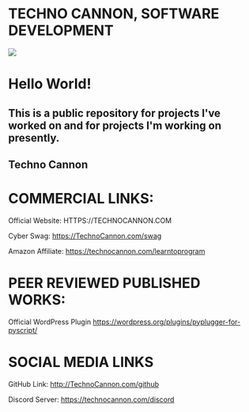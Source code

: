 # TECHNO CANNON, SOFTWARE DEVELOPMENT

<a href="https://technocannon.com/freelance" target="_blank"><img src="https://github.com/TechnoCannon1337/Projects/blob/master/imagefiles/TechnoCannonBusinessCard.png"></a>

# Hello World!

## This is a public repository for projects I've worked on and for projects I'm working on presently.

## Techno Cannon


# COMMERCIAL LINKS:
Official Website:
HTTPS://TECHNOCANNON.COM


Cyber Swag:
https://TechnoCannon.com/swag

Amazon Affiliate:
https://technocannon.com/learntoprogram

# PEER REVIEWED PUBLISHED WORKS:
Official WordPress Plugin
https://wordpress.org/plugins/pyplugger-for-pyscript/

# SOCIAL MEDIA LINKS

GitHub Link:
http://TechnoCannon.com/github

Discord Server:
https://technocannon.com/discord

